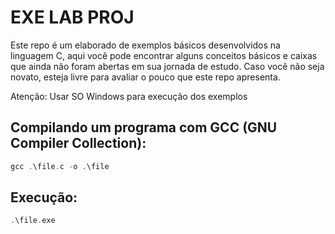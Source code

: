 # EXE LAB PROJ

Este repo é um elaborado de exemplos básicos desenvolvidos na linguagem C, aqui você pode encontrar alguns conceitos básicos e caixas que ainda não foram abertas em sua jornada de estudo. Caso você não seja novato, esteja livre para avaliar o pouco que este repo apresenta.

Atenção: Usar SO Windows para execução dos exemplos

## Compilando um programa com GCC (GNU Compiler Collection):
```C
gcc .\file.c -o .\file
```
## Execução:
```C
.\file.exe
```

